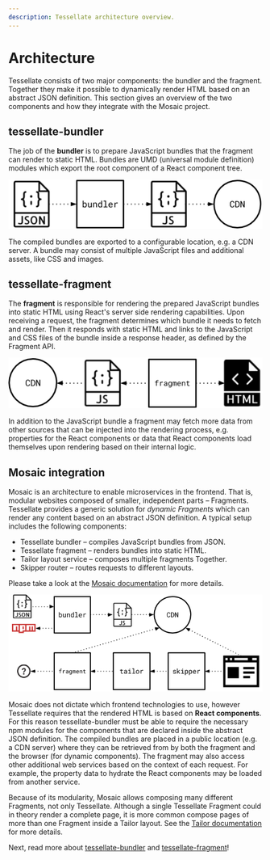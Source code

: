 ```yaml
---
description: Tessellate architecture overview.
---
```


# Architecture

Tessellate consists of two major components: the bundler and the fragment. Together they make it possible to dynamically render HTML based on an abstract JSON definition. This section gives an overview of the two components and how they integrate with the Mosaic project.

## tessellate-bundler

The job of the **bundler** is to prepare JavaScript bundles that the fragment can render to static HTML. Bundles are UMD (universal module definition) modules which export the root component of a React component tree.

![tessellate-bundler](images/tessellate-bundler.png)

The compiled bundles are exported to a configurable location, e.g. a CDN server. A bundle may consist of multiple JavaScript files and additional assets, like CSS and images.

## tessellate-fragment

The **fragment** is responsible for rendering the prepared JavaScript bundles into static HTML using React's server side rendering capabilities. Upon receiving a request, the fragment determines which bundle it needs to fetch and render. Then it responds with static HTML and links to the JavaScript and CSS files of the bundle inside a response header, as defined by the Fragment API.

![tessellate-fragment](images/tessellate-fragment.png)

In addition to the JavaScript bundle a fragment may fetch more data from other sources that can be injected into the rendering process, e.g. properties for the React components or data that React components load themselves upon rendering based on their internal logic.

## Mosaic integration

Mosaic is an architecture to enable microservices in the frontend. That is, modular websites composed of smaller, independent parts – Fragments. Tessellate provides a generic solution for *dynamic Fragments* which can render any content based on an abstract JSON definition. A typical setup includes the following components:

* Tessellate bundler – compiles JavaScript bundles from JSON.
* Tessellate fragment – renders bundles into static HTML.
* Tailor layout service – composes multiple fragments Together.
* Skipper router – routes requests to different layouts.

Please take a look at the [Mosaic documentation](https://www.mosaic9.org) for more details.

![tessellate-mosaic](images/tessellate-mosaic.png)

Mosaic does not dictate which frontend technologies to use, however Tessellate requires that the rendered HTML is based on **React components**. For this reason tessellate-bundler must be able to require the necessary npm modules for the components that are declared inside the abstract JSON definition. The compiled bundles are placed in a public location (e.g. a CDN server) where they can be retrieved from by both the fragment and the browser (for dynamic components). The fragment may also access other additional web services based on the context of each request. For example, the property data to hydrate the React components may be loaded from another service.

Because of its modularity, Mosaic allows composing many different Fragments, not only Tessellate. Although a single Tessellate Fragment could in theory render a complete page, it is more common compose pages of more than one Fragment inside a Tailor layout. See the [Tailor documentation](https://github.com/zalando/tailor/blob/master/README.md) for more details.

Next, read more about [tessellate-bundler](Bundler.md) and [tessellate-fragment](Fragment.md)!
